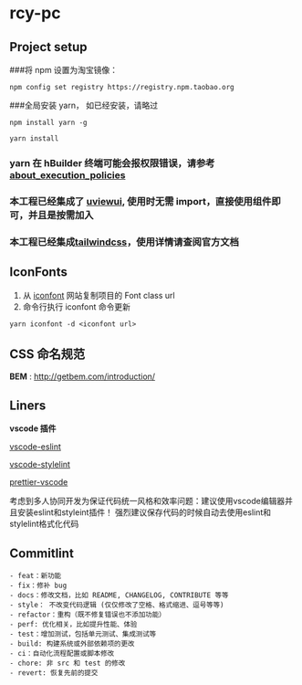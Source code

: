 # rcy-pc

## Project setup

###将 npm 设置为淘宝镜像：

```
npm config set registry https://registry.npm.taobao.org
```

###全局安装 yarn， 如已经安装，请略过

```
npm install yarn -g
```

```
yarn install
```

### yarn 在 hBuilder 终端可能会报权限错误，请参考[about_execution_policies](https://docs.microsoft.com/zh-cn/powershell/module/microsoft.powershell.core/about/about_execution_policies?view=powershell-7)

### 本工程已经集成了 [uviewui](https://www.uviewui.com/), 使用时无需 import，直接使用组件即可，并且是按需加入

### 本工程已经集成[tailwindcss](https://tailwindcss.com/)，使用详情请查阅官方文档

## IconFonts

1. 从 [iconfont](https://www.iconfont.cn/) 网站复制项目的 Font class url
2. 命令行执行 iconfont 命令更新

```shell
yarn iconfont -d <iconfont url>
```

## CSS 命名规范

**BEM** : http://getbem.com/introduction/

## Liners

**vscode 插件**

[vscode-eslint](https://marketplace.visualstudio.com/items?itemName=dbaeumer.vscode-eslint)

[vscode-stylelint](https://marketplace.visualstudio.com/items?itemName=stylelint.vscode-stylelint)

[prettier-vscode](https://marketplace.visualstudio.com/items?itemName=esbenp.prettier-vscode)

考虑到多人协同开发为保证代码统一风格和效率问题：建议使用vscode编辑器并且安装eslint和styleint插件！
强烈建议保存代码的时候自动去使用eslint和stylelint格式化代码
## Commitlint

```
- feat：新功能
- fix：修补 bug
- docs：修改文档，比如 README, CHANGELOG, CONTRIBUTE 等等
- style： 不改变代码逻辑 (仅仅修改了空格、格式缩进、逗号等等)
- refactor：重构（既不修复错误也不添加功能）
- perf: 优化相关，比如提升性能、体验
- test：增加测试，包括单元测试、集成测试等
- build: 构建系统或外部依赖项的更改
- ci：自动化流程配置或脚本修改
- chore: 非 src 和 test 的修改
- revert: 恢复先前的提交

```

